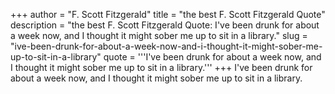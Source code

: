 +++
author = "F. Scott Fitzgerald"
title = "the best F. Scott Fitzgerald Quote"
description = "the best F. Scott Fitzgerald Quote: I've been drunk for about a week now, and I thought it might sober me up to sit in a library."
slug = "ive-been-drunk-for-about-a-week-now-and-i-thought-it-might-sober-me-up-to-sit-in-a-library"
quote = '''I've been drunk for about a week now, and I thought it might sober me up to sit in a library.'''
+++
I've been drunk for about a week now, and I thought it might sober me up to sit in a library.
